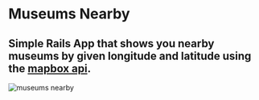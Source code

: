 # Museums Nearby
## Simple Rails App that shows you nearby museums by given longitude and latitude using the [mapbox api](https://docs.mapbox.com/api/search/geocoding/).

![museums nearby](https://user-images.githubusercontent.com/90754725/145445902-477d2358-e0d8-488f-9285-05f6b2109007.PNG)

